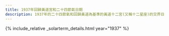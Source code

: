 ```yaml
---
title: 1937年回歸黃道宮和二十四節氣日期
description: 1937年的二十四節氣和回歸黃道為基準的黃道十二宮(又稱十二星座)的交界日期，常見於西洋占星術和星座運程
---
```

{% include_relative _solarterm_details.html year="1937" %}
